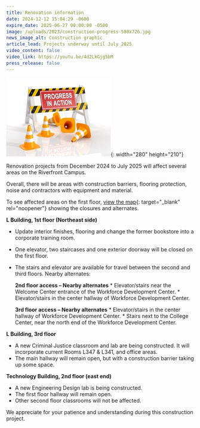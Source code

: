 ```yaml
---
title: Renovation information
date: 2024-12-12 15:04:29 -0600
expire_date: 2025-06-27 00:00:00 -0500
image: /uploads/2023/construction-progress-580x726.jpg
news_image_alt: Construction graphic
article_lead: Projects underway until July 2025
video_content: false
video_link: https://youtu.be/4d2LkGjg5bM
press_release: false
---
```

![Construction sign](/uploads/2023/construction-progress280x210.jpg "Progress in Action Construction sign"){: width="280" height="210"}

Renovation projects from December 2024 to July 2025 will affect several areas on the Riverfront Campus.

Overall, there will be areas with construction barriers, flooring protection, noise and contractors with equipment and material.

To see affected areas on the first floor, [view the map](https://www.kcc.edu/about/uploads/docs/first-floor_rev-11-25_construction.pdf "First floor map"){: target="_blank" rel="noopener"} showing the closures and alternates.

**L Building, 1st floor (Northeast side)**

* Update interior finishes, flooring and change the former bookstore into a corporate training room.
* One elevator, two staircases and one exterior doorway will be closed on the first floor.
* The stairs and elevator are available for travel between the second and third floors. Nearby alternates:

  **2nd floor access – Nearby alternates**
  \* Elevator/stairs near the Welcome Center entrance of the Workforce Development Center.
  \* Elevator/stairs in the center hallway of Workforce Development Center.

  **3rd floor access – Nearby alternates**
  \* Elevator/stairs in the center hallway of Workforce Development Center.
  \* Stairs next to the College Center, near the north end of the Workforce Development Center.

**L Building, 3rd floor**

* A new Criminal Justice classroom and lab are being constructed. It will incorporate current Rooms L347 & L341, and office areas.
* The main hallway will remain open, but with a construction barrier taking up some space.

**Technology Building, 2nd floor (east end)**

* A new Engineering Design lab is being constructed.
* The first floor hallway will remain open.
* Other second floor classrooms will not be affected.

We appreciate for your patience and understanding during this construction project.

&nbsp;